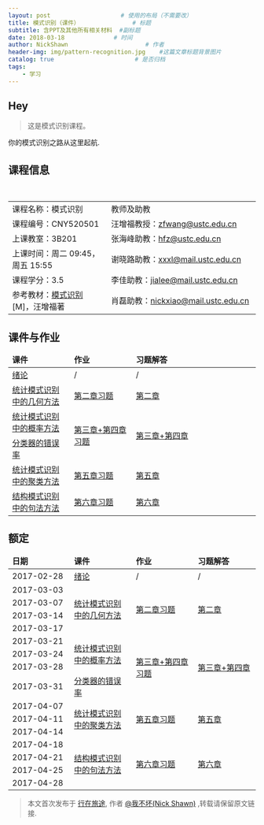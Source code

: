 ```yaml
---
layout: post                    # 使用的布局（不需要改）
title: 模式识别（课件）               # 标题 
subtitle: 含PPT及其他所有相关材料  #副标题
date: 2018-03-18              # 时间
author: NickShawn                      # 作者
header-img: img/pattern-recognition.jpg    #这篇文章标题背景图片
catalog: true                       # 是否归档
tags:
    - 学习
---
```


## Hey
>这是模式识别课程。

你的模式识别之路从这里起航.


## 课程信息
<table class="table table-striped table-bordered text-center">
                <tbody>
                    <tr>
                        <td width="40%">课程名称：模式识别</a>
                        </td>
                        <td>教师及助教</td>
                    </tr>
                    <tr>
                        <td>课程编号：CNY520501</td>
                        <td>汪增福教授：<a title="" href="mailto:zfwang@ustc.edu.cn">zfwang@ustc.edu.cn</a></td>
                    </tr>
                    <tr>
                        <td>上课教室：3B201</td>
                        <td>张海峰助教：<a title="" href="mailto:hfz@ustc.edu.cn">hfz@ustc.edu.cn</a></td>
                    </tr>
                    <tr>
                        <td>上课时间：周二 09:45，周五 15:55</td>
                        <td>谢晓路助教：<a title="" href="mailto:xxxl@mail.ustc.edu.cn">xxxl@mail.ustc.edu.cn</a></td>
                    </tr>
                    <tr>
                        <td>课程学分：3.5</td>
                        <td>李佳助教：<a title="" href="mailto:jialee@mail.ustc.edu.cn">jialee@mail.ustc.edu.cn</a></td>
                    </tr>
                    <tr>
                        <td>参考教材：<a title="模式识别" href="http://item.jd.com/10339634.html" target="_blank">模式识别</a>[M]，汪增福著</td>
                        <td>肖磊助教：<a title="" href="mailto:nickxiao@mail.ustc.edu.cn">nickxiao@mail.ustc.edu.cn</a></td>
                    </tr>
                </tbody>
            </table>


## 课件与作业
<table class="table table-hover table-bordered text-center" style="position: absolution; right: 10px; ">
    <thead>
        <tr class="active">
            <td width="25%"><span style="font-weight: bold;">课件</span></td>
            <td width="25%"><span style="font-weight: bold;">作业</span></td>
            <td><span style="font-weight: bold;">习题解答</span></td>
        </tr>
    </thead>
    <tbody>
        <tr>
            <td><a href="files/chapter1.pdf">绪论</a></td>
            <td>/</td>
            <td>/</td>
        </tr>
        <tr>
            <td rowspan="1" style="vertical-align:middle"><a href="files/chapter2.pdf">统计模式识别中的几何方法</a></td>
            <td rowspan="1" style="vertical-align:middle"><a href="files/homework2.pdf">第二章习题</a></td>
            <td rowspan="1" style="vertical-align:middle"><a href="files/answer2.pdf">第二章</a></td>
        </tr>
        <tr>
            <td rowspan="1" style="vertical-align:middle"><a href="files/chapter3.pdf">统计模式识别中的概率方法</a></td>
            <td rowspan="2" style="vertical-align:middle"><a href="files/homework3+4.pdf">第三章+第四章习题</a></td>
            <td rowspan="2" style="vertical-align:middle"><a href="files/answer3+4.pdf">第三章+第四章</a></td>
        </tr>
        <tr>
            <td><a href="files/chapter4.pdf">分类器的错误率</a></td>
        </tr>
        <tr>
            <td rowspan="1" style="vertical-align:middle"><a href="files/chapter5.pdf">统计模式识别中的聚类方法</a></td>
            <td rowspan="1" style="vertical-align:middle"><a href="files/homework5.pdf">第五章习题</a></td>
            <td rowspan="1" style="vertical-align:middle"><a href="files/answer5.pdf">第五章</a></td>
        </tr>
        <tr>
            <td rowspan="1" style="vertical-align:middle"><a href="files/chapter6.pdf">结构模式识别中的句法方法</a></td>
            <td rowspan="1" style="vertical-align:middle"><a href="files/homework6.pdf">第六章习题</a></td>
            <td rowspan="1" style="vertical-align:middle"><a href="files/answer6.pdf">第六章</a></td>
        </tr>
    </tbody>
</table>


## 额定

<table class="table table-hover table-bordered text-center" style="position: absolution; right: 10px; ">
    <thead>
        <tr class="active">
            <td width="25%"><span style="font-weight: bold;">日期</span></td>
            <td width="25%"><span style="font-weight: bold;">课件</span></td>
            <td width="25%"><span style="font-weight: bold;">作业</span></td>
            <td><span style="font-weight: bold;">习题解答</span></td>
        </tr>
    </thead>
    <tbody>
        <tr>
            <td>2017-02-28</td>
            <td><a href="files/chapter1.pdf">绪论</a></td>
            <td>/</td>
            <td>/</td>
        </tr>
        <tr>
            <td>2017-03-03</td>
            <td rowspan="4" style="vertical-align:middle"><a href="files/chapter2.pdf">统计模式识别中的几何方法</a></td>
            <td rowspan="4" style="vertical-align:middle"><a href="files/homework2.pdf">第二章习题</a></td>
            <td rowspan="4" style="vertical-align:middle"><a href="files/answer2.pdf">第二章</a></td>
        </tr>
        <tr>
            <td>2017-03-07</td>
        </tr>
        <tr>
            <td>2017-03-14</td>
        </tr>
        <tr>
            <td>2017-03-17</td>
        </tr>
        <tr>
            <td>2017-03-21</td>
            <td rowspan="3" style="vertical-align:middle"><a href="files/chapter3.pdf">统计模式识别中的概率方法</a></td>
            <td rowspan="4" style="vertical-align:middle"><a href="files/homework3+4.pdf">第三章+第四章习题</a></td>
            <td rowspan="4" style="vertical-align:middle"><a href="files/answer3+4.pdf">第三章+第四章</a></td>
        </tr>
        <tr>
            <td>2017-03-24</td>
        </tr>
        <tr>
            <td>2017-03-28</td>
        </tr>
        <tr>
            <td>2017-03-31</td>
            <td><a href="files/chapter4.pdf">分类器的错误率</a></td>
        </tr>
        <tr>
            <td>2017-04-07</td>
            <td rowspan="3" style="vertical-align:middle"><a href="files/chapter5.pdf">统计模式识别中的聚类方法</a></td>
            <td rowspan="3" style="vertical-align:middle"><a href="files/homework5.pdf">第五章习题</a></td>
            <td rowspan="3" style="vertical-align:middle"><a href="files/answer5.pdf">第五章</a></td>
        </tr>
        <tr>
            <td>2017-04-11</td>
        </tr>
        <tr>
            <td>2017-04-14</td>
        </tr>
        <tr>
            <td>2017-04-18</td>
            <td rowspan="4" style="vertical-align:middle"><a href="files/chapter6.pdf">结构模式识别中的句法方法</a></td>
            <td rowspan="4" style="vertical-align:middle"><a href="files/homework6.pdf">第六章习题</a></td>
            <td rowspan="4" style="vertical-align:middle"><a href="files/answer6.pdf">第六章</a></td>
        </tr>
        <tr>
            <td>2017-04-21</td>
        </tr>
        <tr>
            <td>2017-04-25</td>
        </tr>
        <tr>
            <td>2017-04-28</td>
        </tr>
    </tbody>
</table>




> 本文首次发布于 [行在旅途](http://nickshawn.github.io), 作者 [@我不坏(Nick Shawn)](http://github.com/NickShawn) ,转载请保留原文链接.
